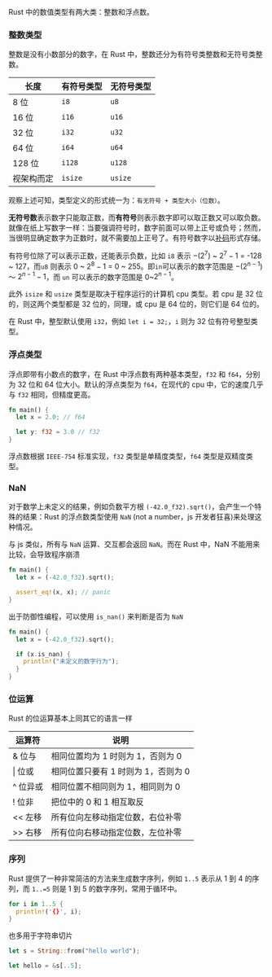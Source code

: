 Rust 中的数值类型有两大类：整数和浮点数。

### 整数类型

整数是没有小数部分的数字，在 Rust 中，整数还分为有符号类整数和无符号类整数。

| 长度       | 有符号类型 | 无符号类型 |
| ---------- | ---------- | ---------- |
| 8 位       | `i8`       | `u8`       |
| 16 位      | `i16`      | `u16`      |
| 32 位      | `i32`      | `u32`      |
| 64 位      | `i64`      | `u64`      |
| 128 位     | `i128`     | `u128`     |
| 视架构而定 | `isize`    | `usize`    |

观察上述可知，类型定义的形式统一为：`有无符号 + 类型大小（位数）`。

**无符号数**表示数字只能取正数，而**有符号**则表示数字即可以取正数又可以取负数。就像在纸上写数字一样：当要强调符号时，数字前面可以带上正号或负号；然而，当很明显确定数字为正数时，就不需要加上正号了。有符号数字以[补码](https://en.wikipedia.org/wiki/Two%27s_complement)形式存储。

有符号位除了可以表示正数，还能表示负数，比如 `i8` 表示 $-(2^7)$ ~ $2^7-1$ = -128 ~ 127，而`u8` 则表示 0 ~ $2^8-1$ = 0 ~ 255。即`in`可以表示的数字范围是 $-(2^{n-1})$ ～ $2^{n-1}-1$，而 `un` 可以表示的数字范围是 0~$2^{n - 1}$。

此外 `isize` 和 `usize` 类型是取决于程序运行的计算机 cpu 类型。若 cpu 是 32 位的，则这两个类型都是 32 位的，同理，或 cpu 是 64 位的，则它们是 64 位的。

在 Rust 中，整型默认使用 `i32`，例如 `let i = 32;`，`i` 则为 32 位有符号整型类型。

### 浮点类型

浮点即带有小数点的数字，在 Rust 中浮点数有两种基本类型，`f32` 和 `f64`，分别为 32 位和 64 位大小。默认的浮点类型为 `f64`，在现代的 cpu 中，它的速度几乎与 `f32` 相同，但精度更高。

```rust
fn main() {
  let x = 2.0; // f64

  let y: f32 = 3.0 // f32
}
```

浮点数根据 `IEEE-754` 标准实现，`f32` 类型是单精度类型，`f64` 类型是双精度类型。

### NaN

对于数学上未定义的结果，例如负数平方根 `(-42.0_f32).sqrt()`，会产生一个特殊的结果：Rust 的浮点数类型使用 `NaN` (not a number，js 开发者狂喜)来处理这种情况。

与 js 类似，所有与 `NaN` 运算、交互都会返回 `NaN`。而在 Rust 中，NaN 不能用来比较，会导致程序崩溃

```rust
fn main() {
  let x = (-42.0_f32).sqrt();

  assert_eq!(x, x); // panic
}
```

出于防御性编程，可以使用 `is_nan()` 来判断是否为 `NaN`

```rust
fn main() {
  let x = (-42.0_f32).sqrt();

  if (x.is_nan) {
    println!("未定义的数字行为");
  }
}
```

### 位运算

Rust 的位运算基本上同其它的语言一样

| 运算符    | 说明                                |
| --------- | ----------------------------------- |
| \& 位与   | 相同位置均为 1 时则为 1，否则为 0   |
| \| 位或   | 相同位置只要有 1 时则为 1，否则为 0 |
| \^ 位异或 | 相同位置不相同则为 1，相同则为 0    |
| \! 位非   | 把位中的 0 和 1 相互取反            |
| \<\< 左移 | 所有位向左移动指定位数，右位补零    |
| \>\> 右移 | 所有位向右移动指定位数，左位补零    |

### 序列

Rust 提供了一种非常简洁的方法来生成数字序列，例如 `1..5` 表示从 1 到 4 的序列，而 `1..=5` 则是 1 到 5 的数字序列，常用于循环中。

```rust
for i in 1..5 {
  println!('{}', i);
}
```

也多用于字符串切片

```Rust
let s = String::from("hello world");

let hello = &s[..5];
```
